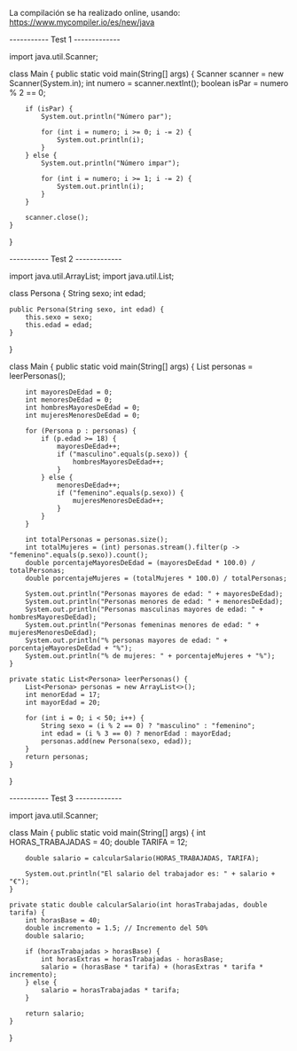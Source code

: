 La compilación se ha realizado online, usando: https://www.mycompiler.io/es/new/java

----------- Test 1 -------------

import java.util.Scanner;

class Main {
    public static void main(String[] args) {
        Scanner scanner = new Scanner(System.in);
        int numero = scanner.nextInt();
        boolean isPar = numero % 2 == 0;
        
        if (isPar) { 
            System.out.println("Número par");

            for (int i = numero; i >= 0; i -= 2) {
                System.out.println(i);
            }
        } else { 
            System.out.println("Número impar");

            for (int i = numero; i >= 1; i -= 2) {
                System.out.println(i);
            }
        }

        scanner.close();
    }
}


----------- Test 2 -------------

import java.util.ArrayList;
import java.util.List;

class Persona {
    String sexo;
    int edad;

    public Persona(String sexo, int edad) {
        this.sexo = sexo;
        this.edad = edad;
    }
}

class Main {
    public static void main(String[] args) {
        List<Persona> personas = leerPersonas();

        int mayoresDeEdad = 0;
        int menoresDeEdad = 0;
        int hombresMayoresDeEdad = 0;
        int mujeresMenoresDeEdad = 0;

        for (Persona p : personas) {
            if (p.edad >= 18) {
                mayoresDeEdad++;
                if ("masculino".equals(p.sexo)) {
                    hombresMayoresDeEdad++;
                }
            } else {
                menoresDeEdad++;
                if ("femenino".equals(p.sexo)) {
                    mujeresMenoresDeEdad++;
                }
            }
        }

        int totalPersonas = personas.size();
        int totalMujeres = (int) personas.stream().filter(p -> "femenino".equals(p.sexo)).count();
        double porcentajeMayoresDeEdad = (mayoresDeEdad * 100.0) / totalPersonas;
        double porcentajeMujeres = (totalMujeres * 100.0) / totalPersonas;

        System.out.println("Personas mayores de edad: " + mayoresDeEdad);
        System.out.println("Personas menores de edad: " + menoresDeEdad);
        System.out.println("Personas masculinas mayores de edad: " + hombresMayoresDeEdad);
        System.out.println("Personas femeninas menores de edad: " + mujeresMenoresDeEdad);
        System.out.println("% personas mayores de edad: " + porcentajeMayoresDeEdad + "%");
        System.out.println("% de mujeres: " + porcentajeMujeres + "%");
    }

    private static List<Persona> leerPersonas() {
        List<Persona> personas = new ArrayList<>();
        int menorEdad = 17;
        int mayorEdad = 20;
        
        for (int i = 0; i < 50; i++) {
            String sexo = (i % 2 == 0) ? "masculino" : "femenino";
            int edad = (i % 3 == 0) ? menorEdad : mayorEdad; 
            personas.add(new Persona(sexo, edad));
        }
        return personas;
    }
}


----------- Test 3 -------------

import java.util.Scanner;

class Main {
    public static void main(String[] args) {
        int HORAS_TRABAJADAS = 40;
        double TARIFA = 12;

        double salario = calcularSalario(HORAS_TRABAJADAS, TARIFA);

        System.out.println("El salario del trabajador es: " + salario + "€");
    }

    private static double calcularSalario(int horasTrabajadas, double tarifa) {
        int horasBase = 40;
        double incremento = 1.5; // Incremento del 50%
        double salario;

        if (horasTrabajadas > horasBase) {
            int horasExtras = horasTrabajadas - horasBase;
            salario = (horasBase * tarifa) + (horasExtras * tarifa * incremento);
        } else {
            salario = horasTrabajadas * tarifa;
        }

        return salario;
    }
}

